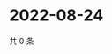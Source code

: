 # 2022-08-24

共 0 条

<!-- BEGIN WEIBO -->
<!-- 最后更新时间 Wed Aug 24 2022 18:18:29 GMT+0800 (China Standard Time) -->

<!-- END WEIBO -->
